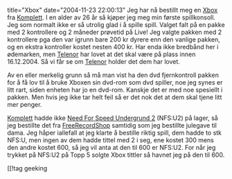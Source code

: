title="Xbox"
date="2004-11-23 22:00:13"
Jeg har nå bestillt meg en <a href="http://www.microsoft.com/xbox/">Xbox</a> fra <a href="http://www.komplett.no">Komplett</a>. I en alder av 26 år så kjøper jeg meg min første spillkonsoll. Jeg som normalt ikke er så utrolig glad i å spille spill. Valget falt på en pakke med 2 kontrollere og 2 måneder prøvetid på Live! Jeg valgte pakken med 2 kontrollere pga den var igrunn bare 200 kr dyrere enn den vanlige pakken, og en ekstra kontroller kostet nesten 400 kr. Har enda ikke bredbånd her i ødemarken, men <a href="http://www.telenor.no">Telenor</a> har lovet at det skal være på plass innen 16.12.2004. Så vi får se om <a href="http://www.telenor.no">Telenor</a> holder det dem har lovet.

Av en eller merkelig grunn så må man vist ha den dvd fjernkontroll pakken for å få lov til å bruke Xboxen sin dvd-rom som dvd spiller, noe jeg synes er litt rart, siden enheten har jo en dvd-rom. Kanskje det er med noe spesiellt i pakken. Men hvis jeg ikke tar helt feil så er det nok det at dem skal tjene litt mer penger.

<a href="http://www.komplett.no">Komplett</a> hadde ikke <a href="http://www.eagames.com/official/nfs/underground2/us/home.jsp">Need For Speed Undergrund 2</a> (NFS:U2) på lager, så jeg bestillte det fra <a href="http://www.freerecordshop.no">FreeRecordShop</a> samtidig som jeg bestillte julegave til dama. Jeg håper iallefall at jeg klarte å bestille riktig spill, dem hadde to stk NFS:U, men ingen av dem hadde tittel med 2 i seg, ene kostet 300 mens den andre kostet 600, så jeg vil anta at den til 600 er NFS:U2. For når jeg trykket på NFS:U2 på Topp 5 solgte Xbox tittler så havnet jeg på den til 600.

[[!tag  geeking
